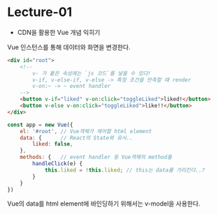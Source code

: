 # Lecture-01

* CDN을 활용한 Vue 개념 익히기  

Vue 인스턴스를 통해 데이터와 화면을 변경한다.  
```html
<div id="root">
    <!--
        v- 가 붙은 속성에는 `js 코드`를 넣을 수 있다! 
        v-if, v-else-if, v-else -> 특정 조건을 만족할 때 render 
        v-on:~ -> ~ event handler 
    -->
    <button v-if="liked" v-on:click="toggleLiked">liked!</button>
    <button v-else v-on:click="toggleLiked">like!!</button>
</div>
```
```js
const app = new Vue({
    el: '#root', // Vue객체가 제어할 html element
    data: {      // React의 State와 유사.. 
        liked: false,
    },
    methods: {   // event handler 등 Vue객체의 method들
        handleClick(e) {
            this.liked = !this.liked; // this는 data를 가리킨다..?
        }
    }
})
```
  
Vue의 data를 html element에 바인딩하기 위해서는 v-model을 사용한다.

